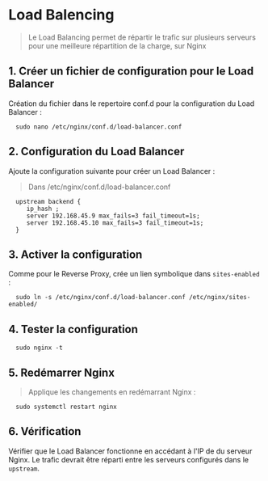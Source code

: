 # Load Balencing

>Le Load Balancing permet de répartir le trafic sur plusieurs serveurs pour une meilleure répartition de la charge, sur Nginx 

## 1. Créer un fichier de configuration pour le Load Balancer

   Création du fichier dans le repertoire conf.d pour la configuration du Load Balancer : 

      sudo nano /etc/nginx/conf.d/load-balancer.conf 

## 2. Configuration du Load Balancer  

   Ajoute la configuration suivante pour créer un Load Balancer : 

>Dans /etc/nginx/conf.d/load-balancer.conf
      
      upstream backend {
         ip_hash ;
         server 192.168.45.9 max_fails=3 fail_timeout=1s;
         server 192.168.45.10 max_fails=3 fail_timeout=1s;
      }


## 3. Activer la configuration  

   Comme pour le Reverse Proxy, crée un lien symbolique dans `sites-enabled` : 

      sudo ln -s /etc/nginx/conf.d/load-balancer.conf /etc/nginx/sites-enabled/ 

## 4. Tester la configuration 

      sudo nginx -t 

## 5. Redémarrer Nginx   

   >Applique les changements en redémarrant Nginx : 

      sudo systemctl restart nginx 

## 6. Vérification

Vérifier que le Load Balancer fonctionne en accédant à l'IP de du serveur Nginx. Le trafic devrait être réparti entre les serveurs configurés dans le `upstream`. 



